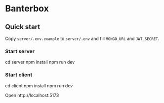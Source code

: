 # Banterbox

## Quick start

Copy `server/.env.example` to `server/.env` and fill `MONGO_URL` and `JWT_SECRET`.

### Start server
cd server
npm install
npm run dev

### Start client
cd client
npm install
npm run dev

Open http://localhost:5173
